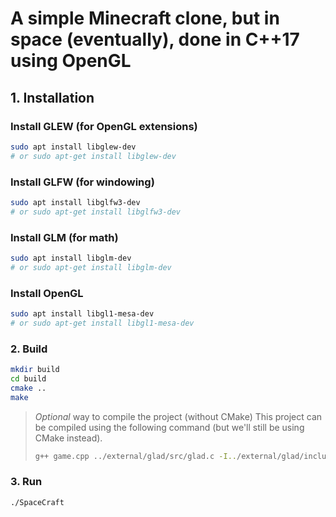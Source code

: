 # A simple Minecraft clone, but in space (eventually), done in C++17 using OpenGL

## 1. Installation

### Install GLEW (for OpenGL extensions)
```bash
sudo apt install libglew-dev
# or sudo apt-get install libglew-dev
```

### Install GLFW (for windowing)
```bash
sudo apt install libglfw3-dev
# or sudo apt-get install libglfw3-dev
```

### Install GLM (for math)
```bash
sudo apt install libglm-dev
# or sudo apt-get install libglm-dev
```

### Install OpenGL
```bash
sudo apt install libgl1-mesa-dev
# or sudo apt-get install libgl1-mesa-dev
```

### 2. Build
```bash
mkdir build
cd build
cmake ..
make
```

> *Optional* way to compile the project (without CMake)
> This project can be compiled using the following command (but we'll still be using CMake instead).
> ```bash
> g++ game.cpp ../external/glad/src/glad.c -I../external/glad/include -lglfw -ldl -lGL -std=c++20 -o app
> ```

### 3. Run
```bash
./SpaceCraft
```